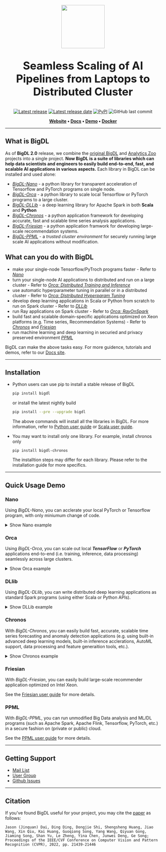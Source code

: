 <div align="center">

<p align="center"> <img src="docs/readthedocs/image/bigdl_logo.jpg" height="140px"><br></p>

</div>

<h3 align="center" style="display: block; font-size: 2.5em; font-weight: bold; margin-block-start: 1em; margin-block-end: 1em;">
Seamless Scaling of AI Pipelines from Laptops to Distributed Cluster
</h3>

<div align="center">

[![Latest release][release-badge]][release-link] [![Latest release date][release-date-badge]][release-link] [![PyPI][pypi-badge]][pypi-link] ![GitHub last commit](https://img.shields.io/github/last-commit/intel-analytics/BigDL)

</div>

<p align="center">
	<strong>
		<a href="https://www.intel.com/content/www/us/en/developer/tools/bigdl/overview.html">Website</a>
		•
		<a href="https://bigdl.readthedocs.io/">Docs</a>
		•
		<a href="https://huggingface.co/spaces/BigDL/bigdl_nano_demo">Demo</a>
    •
		<a href="https://bigdl.readthedocs.io/en/latest/doc/UserGuide/docker.html">Docker</a>
	</strong>
</p>



---

## What is BigDL 

As of **BigDL 2.0** release, we combine the [original BigDL](https://github.com/intel-analytics/BigDL/tree/branch-0.14) and [Analytics Zoo](https://github.com/intel-analytics/analytics-zoo) projects into a single project. **Now BigDL is a suite of libraries which can help data scientists and engineers to easily build end-to-end, fast, and scalable AI applications in various aspects.** Each library in BigDL can be installed and used alone:

* [_BigDL-Nano_]() - a python library for transparent acceleration of Tensorflow and PyTorch programs on single node.
* [_BigDL-Orca_]() - a python library to scale local Tensorflow or PyTorch programs to a large cluster.
* [_BigDL-DLLib_]() - a deep learning library for Apache Spark in both **Scala** and **Python** 
* [_BigDL-Chronos_]() - a python application framework for developing accurate, fast and scalable time series analysis applications.
* [_BigDL-Friesian_]() - a python application framwork for developing large-scale recommendation systems.
* [_BigDL-PPML_]() - a _trusted cluster environment_ for securely running large scale AI applications without modification.
 


## What can you do with BigDL


- make your single-node Tensorflow/PyTroch programs faster - Refer to [_Nano_](https://bigdl.readthedocs.io/en/latest/doc/Nano/Overview/nano.html) 
- turn your single-node AI applications to distributed and run on a large cluster - Refer to [_Orca: Distributed Training and Inference_](https://bigdl.readthedocs.io/en/latest/doc/Orca/Overview/distributed-training-inference.html#)
- use automatic hyperparameter tuning in parallel or in a distributed cluster - Refer to [_Orca: Distributed Hyperparam Tuning_](https://bigdl.readthedocs.io/en/latest/doc/Orca/Overview/distributed-tuning.html)
- develop deep learning applications in Scala or Python from scratch to run on Spark cluster - Refer to [_DLLib_](https://bigdl.readthedocs.io/en/latest/doc/DLlib/Overview/dllib.html) 
- run Ray applications on Spark cluster - Refer to [_Orca: RayOnSpark_](https://bigdl.readthedocs.io/en/latest/doc/Ray/Overview/ray.html)
- build fast and scalable domain-specific applications optimized on Xeon platforms (e.g. Time series, Recommendation Systems) - Refer to [_Chronos_](https://bigdl.readthedocs.io/en/latest/doc/Chronos/Overview/chronos.html) and [_Friesian_]()
- run machine learning and deep learning in securied and privacy preserved environment [_PPML_](https://bigdl.readthedocs.io/en/latest/doc/PPML/Overview/ppml.html)

BigDL can make the above tasks easy. For more guidence, tutorials and demos, refer to our [Docs site](https://bigdl.readthedocs.io/).

---

## Installation
- Python users can use pip to install a stable release of BigDL 
	```bash
	pip install bigdl
	```
  or install the latest nightly build
	```bash
	pip install --pre --upgrade bigdl
	```
  The above commands will install all the libraries in BigDL. For more information, refer to [Python user guide](https://bigdl.readthedocs.io/en/latest/doc/UserGuide/python.html) or [Scala user guide](https://bigdl.readthedocs.io/en/latest/doc/UserGuide/scala.html).

- You may want to install only one library. For example, install chronos only 
	```
	pip install bigdl-chronos
	```
  The installtion steps may differ for each library. Please refer to the installation guide for more specifics. 

---

## Quick Usage Demo 

### Nano

Using *BigDL-Nano*, you can acclerate your local PyTorch or Tensorflow program, with only miniumum change of code. 
<details><summary>Show Nano example</summary>
<br/>
First, import bigdl nano trainer.

```python
from bigdl.nano.pytorch.trainer import Trainer
```

Then, load model and define data loader as in standard pytorch code.
```python 
# load model
device = 'cpu'
dtype = torch.float32
model = torch.load("models/generator.pt")
model.eval()
model.to(device, dtype)

# define loader
loader = torch.utils.data.DataLoader(...)
```

Before inference, use trace to get an accelerated model. 
model = Trainer.trace(model, accelerator='openvino', input_sample=next(iter(loader)))

Finally, do inference using the model the same way as in standard pytorch code. 
```python
with torch.no_grad():
    for inputs in tqdm(loader):
        inputs = inputs.to(device, dtype)
        outputs = model(inputs)
```

</details>

### Orca

Using *BigDL-Orca*, you can scale out local _**TensorFlow**_ or _**PyTorch**_ applications end-to-end (i.e. training, inference, data processing) seamlessly across large clusters.

<details><summary>Show Orca example</summary>
<br/>
First, initialize [Orca Context](https://bigdl.readthedocs.io/en/latest/doc/Orca/Overview/orca-context.html):

```python
from bigdl.orca import init_orca_context, OrcaContext

# cluster_mode can be "local", "k8s" or "yarn"
sc = init_orca_context(cluster_mode="yarn", cores=4, memory="10g", num_nodes=2) 
```

Next, perform [data-parallel processing in Orca](https://bigdl.readthedocs.io/en/latest/doc/Orca/Overview/data-parallel-processing.html) (supporting standard Spark Dataframes, TensorFlow Dataset, PyTorch DataLoader, Pandas, Pillow, etc.):

```python
from pyspark.sql.functions import array

spark = OrcaContext.get_spark_session()
df = spark.read.parquet(file_path)
df = df.withColumn('user', array('user')) \  
       .withColumn('item', array('item'))
```

Finally, use [sklearn-style Estimator APIs in Orca](https://bigdl.readthedocs.io/en/latest/doc/Orca/Overview/distributed-training-inference.html) to perform distributed _TensorFlow_, _PyTorch_ or _Keras_ training and inference:

```python
from tensorflow import keras
from bigdl.orca.learn.tf.estimator import Estimator

user = keras.layers.Input(shape=[1])  
item = keras.layers.Input(shape=[1])  
feat = keras.layers.concatenate([user, item], axis=1)  
predictions = keras.layers.Dense(2, activation='softmax')(feat)  
model = keras.models.Model(inputs=[user, item], outputs=predictions)  
model.compile(optimizer='rmsprop',  
              loss='sparse_categorical_crossentropy',  
              metrics=['accuracy'])

est = Estimator.from_keras(keras_model=model)  
est.fit(data=df,  
        batch_size=64,  
        epochs=4,  
        feature_cols=['user', 'item'],  
        label_cols=['label'])
```

See [TensorFlow](https://bigdl.readthedocs.io/en/latest/doc/Orca/QuickStart/orca-tf-quickstart.html) and [PyTorch](https://bigdl.readthedocs.io/en/latest/doc/Orca/QuickStart/orca-pytorch-quickstart.html) quickstart, as well as the [document website](https://bigdl.readthedocs.io/), for more details.

</details>


### DLlib

Using *BigDL-DLlib*, you can write distributed deep learning applications as standard Spark programs (using either Scala or Python APIs).

<details><summary>Show DLLib example</summary>
<br/>
First, call `initNNContext` at the beginning of the code: 

```scala
import com.intel.analytics.bigdl.dllib.NNContext
val sc = NNContext.initNNContext()
```

Then, define the BigDL model using Keras-style API:

```scala
val input = Input[Float](inputShape = Shape(10))  
val dense = Dense[Float](12).inputs(input)  
val output = Activation[Float]("softmax").inputs(dense)  
val model = Model(input, output)
```

After that, use `NNEstimator` to train/predict/evaluate the model using Spark Dataframes and ML pipelines:

```scala
val trainingDF = spark.read.parquet("train_data")
val validationDF = spark.read.parquet("val_data")
val scaler = new MinMaxScaler().setInputCol("in").setOutputCol("value")
val estimator = NNEstimator(model, CrossEntropyCriterion())  
        .setBatchSize(size).setOptimMethod(new Adam()).setMaxEpoch(epoch)
val pipeline = new Pipeline().setStages(Array(scaler, estimator))

val pipelineModel = pipeline.fit(trainingDF)  
val predictions = pipelineModel.transform(validationDF)
```
See the [NNframes](https://bigdl.readthedocs.io/en/latest/doc/DLlib/Overview/nnframes.html) and [Keras API](https://bigdl.readthedocs.io/en/latest/doc/DLlib/Overview/keras-api.html) user guides for more details.

</details>

### Chronos 

With *BigDL-Chronos*, you can easily build fast, accurate, scalable time series forecasting and anomaly detection applications (e.g. using built-in advanced deep learning models, built-in inference acclerations, AutoML support, data processing and feature generaition tools, etc.).

<details><summary>Show Chronos example</summary>
<br/>
To train a time series model with AutoML, first initialize [Orca Context](https://bigdl.readthedocs.io/en/latest/doc/Orca/Overview/orca-context.html):

```python
from bigdl.orca import init_orca_context

#cluster_mode can be "local", "k8s" or "yarn"
init_orca_context(cluster_mode="yarn", cores=4, memory="10g", num_nodes=2, init_ray_on_spark=True)
```

Then, create _TSDataset_ for your data.
```python
from bigdl.chronos.data import TSDataset

tsdata_train, tsdata_valid, tsdata_test\
        = TSDataset.from_pandas(df, 
                                dt_col="dt_col", 
                                target_col="target_col", 
                                with_split=True, 
                                val_ratio=0.1, 
                                test_ratio=0.1)
```

Next, create an _AutoTSEstimator_.

```python
from bigdl.chronos.autots import AutoTSEstimator

autotsest = AutoTSEstimator(model='lstm')
```

Finally, call ```fit``` on _AutoTSEstimator_, which applies AutoML to find the best model and hyper-parameters; it returns a _TSPipeline_ which can be used for prediction or evaluation.

```python
#train a pipeline with AutoML support
ts_pipeline = autotsest.fit(data=tsdata_train,
                            validation_data=tsdata_valid)

#predict
ts_pipeline.predict(tsdata_test)
```

See the Chronos [user guide](https://bigdl.readthedocs.io/en/latest/doc/Chronos/Overview/chronos.html) and [example](https://bigdl.readthedocs.io/en/latest/doc/Chronos/QuickStart/chronos-autotsest-quickstart.html) for more details.

</details>

### Friesian
With *BigDL-Friesian*, you can easily build large-scale recommender application optimized on Intel Xeon.

See the [Friesian user guide]() for more details.

### PPML

With *BigDL-PPML*, you can run unmodified Big Data analysis and ML/DL programs (such as Apache Spark, Apache Flink, Tensorflow, PyTorch, etc.) in a secure fashion on (private or public) cloud.

See the [PPML user guide](https://bigdl.readthedocs.io/en/latest/doc/PPML/Overview/ppml.html) for more details. 

---

## Getting Support

- [Mail List](mailto:bigdl-user-group+subscribe@googlegroups.com)
- [User Group](https://groups.google.com/forum/#!forum/bigdl-user-group)
- [Github Issues](https://github.com/intel-analytics/BigDL/issues)

---

## Citation

If you've found BigDL useful for your project, you may cite the [paper](https://arxiv.org/ftp/arxiv/papers/2204/2204.01715.pdf) as follows:

```
Jason (Jinquan) Dai, Ding Ding, Dongjie Shi, Shengsheng Huang, Jiao Wang, Xin Qiu, Kai Huang, Guoqiong Song, Yang Wang, Qiyuan Gong, Jiaming Song, Shan Yu, Le Zheng, Yina Chen, Junwei Deng, Ge Song; Proceedings of the IEEE/CVF Conference on Computer Vision and Pattern Recognition (CVPR), 2022, pp. 21439-21446
```

[release-badge]: https://img.shields.io/github/v/release/intel-analytics/BigDL?label=%20%F0%9F%93%A3%20Latest%20release&style=flat&logoColor=b0c0c0&labelColor=363D44
[release-link]: https://github.com/intel-analytics/BigDL/releases
[release-date-badge]: https://img.shields.io/github/release-date/intel-analytics/BigDL?label=Latest%20release%20date
[pypi-badge]: https://img.shields.io/pypi/v/bigdl.svg
[pypi-link]: https://pypi.org/project/bigdl

